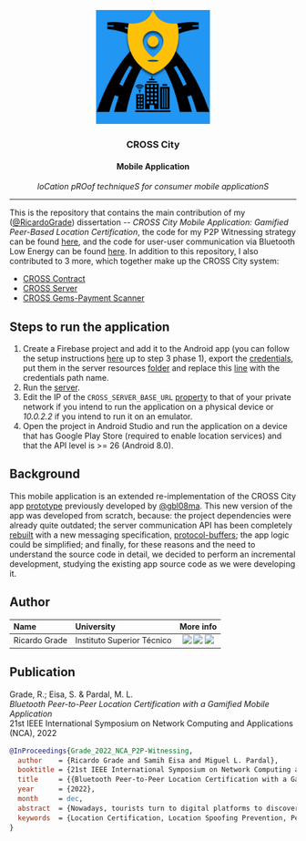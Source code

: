<p align="center">
  <img src="./app/src/main/ic_launcher-playstore.png" width="200" height="200" alt="CROSS Logo"/>
</p>

<h3 align="center">CROSS City</h3>
<h4 align="center">Mobile Application</h4>

<p align="center"><i>loCation pROof techniqueS for consumer mobile applicationS</i></p>

---

This is the repository that contains the main contribution of my ([@RicardoGrade](https://github.com/RicardoGrade)) dissertation -- *CROSS City Mobile Application: Gamified Peer-Based Location Certification*, the code for my P2P Witnessing strategy can be found [here](https://github.com/inesc-id/CROSSCityApp/tree/main/app/src/main/java/pt/ulisboa/tecnico/cross/peertopeer), and the code for user-user communication via Bluetooth Low Energy can be found [here](https://github.com/inesc-id/CROSSCityApp/tree/main/app/src/main/java/pt/ulisboa/tecnico/cross/ble). In addition to this repository, I also contributed to 3 more, which together make up the CROSS City system:

- [CROSS Contract](https://github.com/inesc-id/SureThing_CROSS_Data)
- [CROSS Server](https://github.com/inesc-id/CROSSCityCloud)
- [CROSS Gems-Payment Scanner](https://github.com/inesc-id/CROSSPaymentScanner)

## Steps to run the application

1. Create a Firebase project and add it to the Android app (you can follow the setup instructions [here](https://firebase.google.com/docs/android/setup#java) up to step 3 phase 1), export the [credentials](https://console.firebase.google.com/project/_/settings/serviceaccounts/adminsdk), put them in the server resources [folder](https://github.com/inesc-id/CROSSCityCloud/blob/main/CROSSCityServer/src/main/resources/firebase) and replace this [line](https://github.com/inesc-id/CROSSCityCloud/blob/main/CROSSCityServer/src/main/java/pt/ulisboa/tecnico/cross/utils/MessagingUtils.java#L34) with the credentials path name.
2. Run the [server](https://github.com/inesc-id/CROSSCityCloud/tree/main/CROSSCityServer).
3. Edit the IP of the `CROSS_SERVER_BASE_URL` [property](https://github.com/inesc-id/CROSSCityApp/blob/main/app/src/main/assets/CROSSCityApp.properties#L2) to that of your private network if you intend to run the application on a physical device or *10.0.2.2* if you intend to run it on an emulator.
4. Open the project in Android Studio and run the application on a device that has Google Play Store (required to enable location services) and that the API level is >= 26 (Android 8.0).

## Background

This mobile application is an extended re-implementation of the CROSS City app [prototype](https://github.com/inesc-id/CROSS-client) previously developed by [@gbl08ma](https://github.com/gbl08ma). This new version of the app was developed from scratch, because: the project dependencies were already quite outdated; the server communication API has been completely [rebuilt](https://github.com/inesc-id/SureThing_CROSS_Data) with a new messaging specification, [protocol-buffers](https://developers.google.com/protocol-buffers); the app logic could be simplified; and finally, for these reasons and the need to understand the source code in detail, we decided to perform an incremental development, studying the existing app source code as we were developing it.

## Author

| Name | University | More info |
|:-----|:-----------|:---------:|
| Ricardo Grade | Instituto Superior Técnico | [<img src="https://i.ibb.co/brG8fnX/mail-6.png" width="17">](mailto:ricardo.grade@tecnico.ulisboa.pt "ricardo.grade@tecnico.ulisboa.pt") [<img src="https://github.githubassets.com/favicon.ico" width="17">](https://github.com/RicardoGrade "RicardoGrade") [<img src="https://i.ibb.co/TvQPw7N/linkedin-logo.png" width="17">](https://www.linkedin.com/in/RicardoGrade "RicardoGrade") |

## Publication

Grade, R.; Eisa, S. & Pardal, M. L.  
_Bluetooth Peer-to-Peer Location Certification with a Gamified Mobile Application_  
21st IEEE International Symposium on Network Computing and Applications (NCA), 2022  

```bibtex
@InProceedings{Grade_2022_NCA_P2P-Witnessing,
  author    = {Ricardo Grade and Samih Eisa and Miguel L. Pardal},
  booktitle = {21st IEEE International Symposium on Network Computing and Applications (NCA)},
  title     = {{Bluetooth Peer-to-Peer Location Certification with a Gamified Mobile Application}},
  year      = {2022},
  month     = dec,
  abstract  = {Nowadays, tourists turn to digital platforms to discover new places to explore. CROSS City is a smart tourism mobile application that enhances the user experience of tourists visiting points of interest in a route by rewarding them in the end, if they actually visited all locations. From a technical standpoint, the user location is certified resorting to strategies that take advantage of both the diversity of the existing Wi-Fi network infrastructure throughout the city, as well as the presence of other users at the same site using Bluetooth. This work developed a new, peer-to-peer location certification strategy and added gamification elements to encourage users to keep the wireless radios turned on and use the app more. This work was evaluated both in laboratory experiments and with users in a real-world scenario which demonstrated that the new Bluetooth peer-based strategy is both feasible and resistant to collusion attacks.},
  keywords  = {Location Certification, Location Spoofing Prevention, Peer-to-Peer Communication, Bluetooth, Internet of Things, Gamification, User Experience},
}
```
